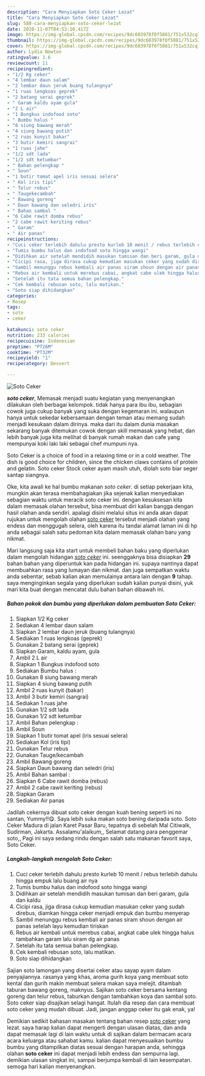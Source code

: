 ```yaml
---
description: "Cara Menyiapkan Soto Ceker Lezat"
title: "Cara Menyiapkan Soto Ceker Lezat"
slug: 580-cara-menyiapkan-soto-ceker-lezat
date: 2020-11-07T04:53:16.417Z
image: https://img-global.cpcdn.com/recipes/9dc603978f0f5881/751x532cq70/soto-ceker-foto-resep-utama.jpg
thumbnail: https://img-global.cpcdn.com/recipes/9dc603978f0f5881/751x532cq70/soto-ceker-foto-resep-utama.jpg
cover: https://img-global.cpcdn.com/recipes/9dc603978f0f5881/751x532cq70/soto-ceker-foto-resep-utama.jpg
author: Lydia Newton
ratingvalue: 3.6
reviewcount: 11
recipeingredient:
- "1/2 Kg ceker"
- "4 lembar daun salam"
- "2 lembar daun jeruk buang tulangnya"
- "1 ruas lengkoas geprek"
- "2 batang serai geprek"
- " Garam kaldu ayam gula"
- "2 L air"
- "1 Bungkus indofood soto"
- " Bumbu halus "
- "8 siung bawang merah"
- "4 siung bawang putih"
- "2 ruas kunyit bakar"
- "3 butir kemiri sangrai"
- "1 ruas jahe"
- "1/2 sdt lada"
- "1/2 sdt ketumbar"
- " Bahan pelengkap "
- " Soun"
- "1 butir tomat apel iris sesuai selera"
- " Kol iris tipi"
- " Telur rebus"
- " Taugekecambah"
- " Bawang goreng"
- " Daun bawang dan seledri iris"
- " Bahan sambal "
- "6 Cabe rawit domba rebus"
- "2 cabe rawit keriting rebus"
- " Garam"
- " Air panas"
recipeinstructions:
- "Cuci ceker terlebih dahulu presto kurleb 10 menit / rebus terlebih dahulu hingga empuk lalu buang air nya"
- "Tumis bumbu halus dan indofood soto hingga wangi"
- "Didihkan air setelah mendidih masukan tumisan dan beri garam, gula dan kaldu"
- "Cicipi rasa, jiga dirasa cukup kemudian masukan ceker yang sudah direbus, diamkan hingga ceker menjadi empuk dan bumbu menyerap"
- "Sambil menunggu rebus kembali air panas siram shoun dengan air panas setelah layu kemudian tiriskan"
- "Rebus air kembali untuk merebus cabai, angkat cabe ulek hingga halus tambahkan garam lalu siram dg air panas"
- "Setelah itu tata semua bahan pelengkap."
- "Cek kembali rebusan soto, lalu matikan."
- "Soto siap dihidangkan"
categories:
- Resep
tags:
- soto
- ceker

katakunci: soto ceker 
nutrition: 233 calories
recipecuisine: Indonesian
preptime: "PT26M"
cooktime: "PT32M"
recipeyield: "1"
recipecategory: Dessert

---
```



![Soto Ceker](https://img-global.cpcdn.com/recipes/9dc603978f0f5881/751x532cq70/soto-ceker-foto-resep-utama.jpg)

<b><i>soto ceker</i></b>, Memasak menjadi suatu kegiatan yang menyenangkan dilakukan oleh berbagai kelompok. tidak hanya para ibu ibu, sebagian cowok juga cukup banyak yang suka dengan kegemaran ini. walaupun hanya untuk sekedar kebersamaan dengan teman atau memang sudah menjadi kesukaan dalam dirinya. maka dari itu dalam dunia masakan sekarang banyak ditemukan cowok dengan skill memasak yang hebat, dan lebih banyak juga kita melihat di banyak rumah makan dan cafe yang mempunyai koki laki laki sebagai chef mumpuni nya.

Soto Ceker is a choice of food in a relaxing time or in a cold weather. The dish is good choice for children, since the chicken claws contains of protein and gelatin. Soto ceker Stock ceker ayam masih utuh, diolah soto biar seger santap siangnya.

Oke, kita awali ke hal bumbu makanan <i>soto ceker</i>. di setiap pekerjaan kita, mungkin akan terasa membahagiakan jika sejenak kalian menyediakan sebagian waktu untuk meracik soto ceker ini. dengan kesuksesan kita dalam memasak olahan tersebut, bisa membuat diri kalian bangga dengan hasil olahan anda sendiri. apalagi disini melalui situs ini anda akan dapat rujukan untuk mengolah olahan <u>soto ceker</u> tersebut menjadi olahan yang endess dan menggugah selera, oleh karena itu tandai alamat laman ini di hp anda sebagai salah satu pedoman kita dalam memasak olahan baru yang nikmat.


Mari langsung saja kita start untuk membeli bahan baku yang diperlukan dalam mengolah hidangan <u><i>soto ceker</i></u> ini. seenggaknya bisa disiapkan <b>29</b> bahan bahan yang diperuntuk kan pada hidangan ini. supaya nantinya dapat membuahkan rasa yang lumayan dan nikmat. dan juga sempatkan waktu anda sebentar, sebab kalian akan memulainya antara lain dengan <b>9</b> tahap. saya menginginkan segala yang diperlukan sudah kalian punyai disini, yuk mari kita buat dengan mencatat dulu bahan bahan dibawah ini.

<!--inarticleads1-->

##### Bahan pokok dan bumbu yang diperlukan dalam pembuatan Soto Ceker:

1. Siapkan 1/2 Kg ceker
1. Sediakan 4 lembar daun salam
1. Siapkan 2 lembar daun jeruk (buang tulangnya)
1. Sediakan 1 ruas lengkoas (geprek)
1. Gunakan 2 batang serai (geprek)
1. Siapkan  Garam, kaldu ayam, gula
1. Ambil 2 L air
1. Siapkan 1 Bungkus indofood soto
1. Sediakan  Bumbu halus :
1. Gunakan 8 siung bawang merah
1. Siapkan 4 siung bawang putih
1. Ambil 2 ruas kunyit (bakar)
1. Ambil 3 butir kemiri (sangrai)
1. Sediakan 1 ruas jahe
1. Gunakan 1/2 sdt lada
1. Gunakan 1/2 sdt ketumbar
1. Ambil  Bahan pelengkap :
1. Ambil  Soun
1. Siapkan 1 butir tomat apel (iris sesuai selera)
1. Sediakan  Kol (iris tipi)
1. Gunakan  Telur rebus
1. Gunakan  Tauge/kecambah
1. Ambil  Bawang goreng
1. Siapkan  Daun bawang dan seledri (iris)
1. Ambil  Bahan sambal :
1. Siapkan 6 Cabe rawit domba (rebus)
1. Ambil 2 cabe rawit keriting (rebus)
1. Siapkan  Garam
1. Sediakan  Air panas


Jadilah cekernya dibuat soto ceker dengan kuah bening seperti ini no santan, Yummy!!😋. Saya lebih suka makan soto bening daripada soto. Soto Ceker Madura di jalan Karet Pasar Baru, tepatnya di sebelah Mal Citiwalk, Sudirman, Jakarta. Assalamu&#39;alaikum,, Selamat datang para penggemar soto,, Pagi ini saya sedang rindu dengan salah satu makanan favorit saya, Soto Ceker. 

<!--inarticleads2-->

##### Langkah-langkah mengolah Soto Ceker:

1. Cuci ceker terlebih dahulu presto kurleb 10 menit / rebus terlebih dahulu hingga empuk lalu buang air nya
1. Tumis bumbu halus dan indofood soto hingga wangi
1. Didihkan air setelah mendidih masukan tumisan dan beri garam, gula dan kaldu
1. Cicipi rasa, jiga dirasa cukup kemudian masukan ceker yang sudah direbus, diamkan hingga ceker menjadi empuk dan bumbu menyerap
1. Sambil menunggu rebus kembali air panas siram shoun dengan air panas setelah layu kemudian tiriskan
1. Rebus air kembali untuk merebus cabai, angkat cabe ulek hingga halus tambahkan garam lalu siram dg air panas
1. Setelah itu tata semua bahan pelengkap.
1. Cek kembali rebusan soto, lalu matikan.
1. Soto siap dihidangkan


Sajian soto lamongan yang disertai ceker atau sayap ayam dalam penyajiannya. rasanya yang khas, aroma gurih koya yang membuat soto kental dan gurih makin membuat selera makan saya melejit. ditambah taburan bawang goreng, maknyus. Sajikan soto ceker bersama kentang goreng dan telur rebus, taburkan dengan tambahkan koya dan sambal soto. Soto ceker siap disajikan selagi hangat. Itulah dia resep dan cara membuat soto ceker yang mudah dibuat. Jadi, jangan anggap ceker itu gak enak, ya! 

Demikian sedikit bahasan masakan tentang bahan resep <u>soto ceker</u> yang lezat. saya harap kalian dapat mengerti dengan ulasan diatas, dan anda dapat memasak lagi di lain waktu untuk di sajikan dalam bermacam acara acara keluarga atau sahabat kamu. kalian dapat menyesuaikan bumbu bumbu yang ditampilkan diatas sesuai dengan harapan anda, sehingga olahan <b>soto ceker</b> ini dapat menjadi lebih endess dan sempurna lagi. demikian ulasan singkat ini, sampai berjumpa kembali di lain kesempatan. semoga hari kalian menyenangkan.
